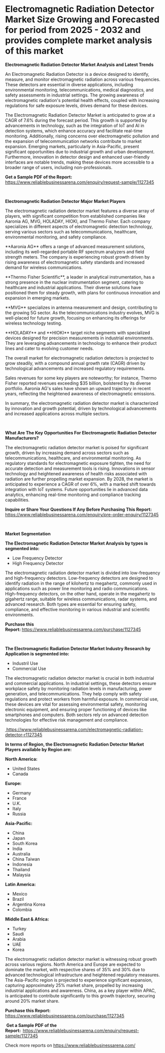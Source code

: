 <p><h1>Electromagnetic Radiation Detector Market Size Growing and Forecasted for period from 2025 - 2032 and provides complete market analysis of this market</h1></p><p><strong>Electromagnetic Radiation Detector Market Analysis and Latest Trends</strong></p>
<p><p>An Electromagnetic Radiation Detector is a device designed to identify, measure, and monitor electromagnetic radiation across various frequencies. These detectors are essential in diverse applications, including environmental monitoring, telecommunications, medical diagnostics, and safety assessments in industrial settings. The growing awareness of electromagnetic radiation's potential health effects, coupled with increasing regulations for safe exposure levels, drives demand for these devices.</p><p>The Electromagnetic Radiation Detector Market is anticipated to grow at a CAGR of 7.6% during the forecast period. This growth is supported by advancements in technology, such as the integration of IoT and AI in detection systems, which enhance accuracy and facilitate real-time monitoring. Additionally, rising concerns over electromagnetic pollution and the expansion of telecommunication networks contribute to market expansion. Emerging markets, particularly in Asia-Pacific, present significant opportunities due to industrial growth and urban development. Furthermore, innovation in detector design and enhanced user-friendly interfaces are notable trends, making these devices more accessible to a broader range of users, including non-professionals.</p></p>
<p><strong>Get a Sample PDF of the Report:&nbsp;</strong> <a href="https://www.reliablebusinessarena.com/enquiry/request-sample/1127345?utm_campaign=1948&utm_medium=2&utm_source=Github&utm_content=ia&utm_term=11042025&utm_id=electromagnetic-radiation-detector">https://www.reliablebusinessarena.com/enquiry/request-sample/1127345</a></p>
<p>&nbsp;</p>
<p><strong>Electromagnetic Radiation Detector Major Market Players</strong></p>
<p><p>The electromagnetic radiation detector market features a diverse array of players, with significant competition from established companies like Aaronia AG, MVG, HOLADAY, HIOKI, and Thermo Fisher. Each company specializes in different aspects of electromagnetic detection technology, serving various sectors such as telecommunications, healthcare, environmental monitoring, and safety compliance.</p><p>**Aaronia AG** offers a range of advanced measurement solutions, including its well-regarded portable RF spectrum analyzers and field strength meters. The company is experiencing robust growth driven by rising awareness of electromagnetic safety standards and increased demand for wireless communications.</p><p>**Thermo Fisher Scientific**, a leader in analytical instrumentation, has a strong presence in the nuclear instrumentation segment, catering to healthcare and industrial applications. Their diverse solutions have positioned them for steady growth, with plans for continuous innovation and expansion in emerging markets.</p><p>**MVG** specializes in antenna measurement and design, contributing to the growing 5G sector. As the telecommunications industry evolves, MVG is well-placed for future growth, focusing on enhancing its offerings for wireless technology testing.</p><p>**HOLADAY** and **HIOKI** target niche segments with specialized devices designed for precision measurements in industrial environments. They are leveraging advancements in technology to enhance their product lines and cater to evolving customer needs.</p><p>The overall market for electromagnetic radiation detectors is projected to grow steadily, with a compound annual growth rate (CAGR) driven by technological advancements and increased regulatory requirements. </p><p>Sales revenues for some key players are noteworthy; for instance, Thermo Fisher reported revenues exceeding $35 billion, bolstered by its diverse portfolio. Aaronia AG's sales have shown an upward trajectory in recent years, reflecting the heightened awareness of electromagnetic emissions. </p><p>In summary, the electromagnetic radiation detector market is characterized by innovation and growth potential, driven by technological advancements and increased applications across multiple sectors.</p></p>
<p>&nbsp;</p>
<p><strong>What Are The Key Opportunities For Electromagnetic Radiation Detector Manufacturers?</strong></p>
<p><p>The electromagnetic radiation detector market is poised for significant growth, driven by increasing demand across sectors such as telecommunications, healthcare, and environmental monitoring. As regulatory standards for electromagnetic exposure tighten, the need for accurate detection and measurement tools is rising. Innovations in sensor technology and heightened awareness of health risks associated with radiation are further propelling market expansion. By 2028, the market is anticipated to experience a CAGR of over 6%, with a marked shift towards integration with IoT systems. Future opportunities lie in advanced data analytics, enhancing real-time monitoring and compliance tracking capabilities.</p></p>
<p><strong>Inquire or Share Your Questions If Any Before Purchasing This Report:</strong> <a href="https://www.reliablebusinessarena.com/enquiry/pre-order-enquiry/1127345?utm_campaign=1948&utm_medium=2&utm_source=Github&utm_content=ia&utm_term=11042025&utm_id=electromagnetic-radiation-detector">https://www.reliablebusinessarena.com/enquiry/pre-order-enquiry/1127345</a></p>
<p>&nbsp;</p>
<p><strong>Market Segmentation</strong></p>
<p><strong>The Electromagnetic Radiation Detector Market Analysis by types is segmented into:</strong></p>
<p><ul><li>Low Frequency Detector</li><li>High Frequency Detector</li></ul></p>
<p><p>The electromagnetic radiation detector market is divided into low-frequency and high-frequency detectors. Low-frequency detectors are designed to identify radiation in the range of kilohertz to megahertz, commonly used in applications such as power line monitoring and radio communications. High-frequency detectors, on the other hand, operate in the megahertz to gigahertz range, suitable for wireless communications, radar systems, and advanced research. Both types are essential for ensuring safety, compliance, and effective monitoring in various industrial and scientific environments.</p></p>
<p><strong>Purchase this Report:&nbsp;</strong><a href="https://www.reliablebusinessarena.com/purchase/1127345?utm_campaign=1948&utm_medium=2&utm_source=Github&utm_content=ia&utm_term=11042025&utm_id=electromagnetic-radiation-detector">https://www.reliablebusinessarena.com/purchase/1127345</a></p>
<p>&nbsp;</p>
<p><strong>The Electromagnetic Radiation Detector Market Industry Research by Application is segmented into:</strong></p>
<p><ul><li>Industril Use</li><li>Commercial Use</li></ul></p>
<p><p>The electromagnetic radiation detector market is crucial in both industrial and commercial applications. In industrial settings, these detectors ensure workplace safety by monitoring radiation levels in manufacturing, power generation, and telecommunications. They help comply with safety regulations and protect workers from harmful exposure. In commercial use, these devices are vital for assessing environmental safety, monitoring electronic equipment, and ensuring proper functioning of devices like smartphones and computers. Both sectors rely on advanced detection technologies for effective risk management and compliance.</p></p>
<p><a href="https://www.reliablebusinessarena.com/electromagnetic-radiation-detector-r1127345?utm_campaign=1948&utm_medium=2&utm_source=Github&utm_content=ia&utm_term=11042025&utm_id=electromagnetic-radiation-detector">&nbsp;https://www.reliablebusinessarena.com/electromagnetic-radiation-detector-r1127345</a></p>
<p><strong>In terms of Region, the Electromagnetic Radiation Detector Market Players available by Region are:</strong></p>
<p>
    <p> <strong> North America: </strong>
        <ul>
            <li>United States</li>
            <li>Canada</li>
        </ul>
        </p> 
    <p> <strong> Europe: </strong>
        <ul>
            <li>Germany</li>
            <li>France</li>
            <li>U.K.</li>
            <li>Italy</li>
            <li>Russia</li>
        </ul>
        </p> 
    <p> <strong> Asia-Pacific: </strong>
        <ul>
            <li>China</li>
            <li>Japan</li>
            <li>South Korea</li>
            <li>India</li>
            <li>Australia</li>
            <li>China Taiwan</li>
            <li>Indonesia</li>
            <li>Thailand</li>
            <li>Malaysia</li>
        </ul>
        </p> 
    <p> <strong> Latin America: </strong>
        <ul>
            <li>Mexico</li>
            <li>Brazil</li>
            <li>Argentina Korea</li>
            <li>Colombia</li>
        </ul>
        </p> 
    <p> <strong> Middle East & Africa: </strong>
        <ul>
            <li>Turkey</li>
            <li>Saudi</li>
            <li>Arabia</li>
            <li>UAE</li>
            <li>Korea</li>
        </ul>
    </p>
    </p>
<p><p>The electromagnetic radiation detector market is witnessing robust growth across various regions. North America and Europe are expected to dominate the market, with respective shares of 35% and 30% due to advanced technological infrastructure and heightened regulatory measures. The Asia-Pacific region is projected to experience significant expansion, capturing approximately 25% market share, propelled by increasing industrial applications and awareness. China, as a key player within APAC, is anticipated to contribute significantly to this growth trajectory, securing around 20% market share.</p></p>
<p><strong>Purchase this Report: </strong><a href="https://www.reliablebusinessarena.com/purchase/1127345?utm_campaign=1948&utm_medium=2&utm_source=Github&utm_content=ia&utm_term=11042025&utm_id=electromagnetic-radiation-detector">https://www.reliablebusinessarena.com/purchase/1127345</a></p>
<p>&nbsp;<strong>Get a Sample PDF of the Report:&nbsp;&nbsp;</strong><a href="https://www.reliablebusinessarena.com/enquiry/request-sample/1127345?utm_campaign=1948&utm_medium=2&utm_source=Github&utm_content=ia&utm_term=11042025&utm_id=electromagnetic-radiation-detector">https://www.reliablebusinessarena.com/enquiry/request-sample/1127345</a></p>
<p><strong></strong></p>
<p>Check more reports on <a href="https://www.reliablebusinessarena.com/?utm_campaign=1948&utm_medium=2&utm_source=Github&utm_content=ia&utm_term=11042025&utm_id=electromagnetic-radiation-detector">https://www.reliablebusinessarena.com/</a></p>